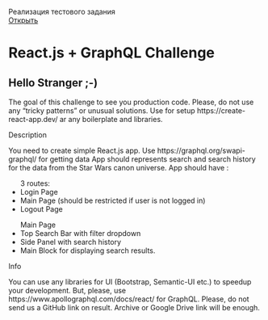Реализация тестового задания </br>
<a href='https://vogue-dev.github.io/starwars-app/#/' target="_blank">Открыть</a>

<h1>React.js + GraphQL Challenge</h1>
<h2>Hello Stranger ;-)</h2>
<span>The goal of this challenge to see you production code. Please, do not use any “tricky patterns” or unusual solutions.</span>
<span>Use for setup https://create-react-app.dev/ ar any boilerplate and libraries.</span>
<p>Description</p>
<span>You need to create simple React.js app.</span>
<span>Use https://graphql.org/swapi-graphql/ for getting data</span>
<span>App should represents search and search history for the data from the Star Wars canon universe.</span>
<span>App should have :</span>
<ul>3 routes:
<li>Login Page</li>
<li>Main Page (should be restricted if user is not logged in)</li>
<li>Logout Page</li>
</ul>
<ul>Main Page
<li>Top Search Bar with filter dropdown</li>
<li>Side Panel with search history</li>
<li>Main Block for displaying search results.</li>
</ul>
<p>Info</p>
You can use any libraries for UI (Bootstrap, Semantic-UI etc.) to speedup your development.
But, please, use https://www.apollographql.com/docs/react/ for GraphQL.
Please, do not send us a GitHub link on result. Archive or Google Drive link will be enough.

